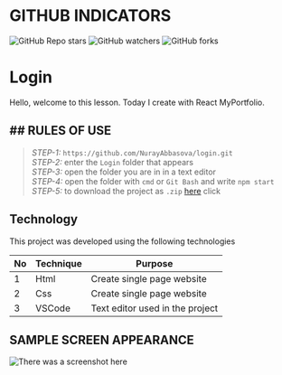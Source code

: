 # GITHUB INDICATORS

![GitHub Repo stars](https://img.shields.io/github/stars/cavidsuleyman/SADE-HOM-PAGE?style=for-the-badge)
![GitHub watchers](https://img.shields.io/github/watchers/cavidsuleyman/SADE-HOM-PAGE?style=for-the-badge)
![GitHub forks](https://img.shields.io/github/forks/cavidsuleyman/SADE-HOM-PAGE?style=for-the-badge)

  # Login

Hello, welcome to this lesson. Today I create with React MyPortfolio.
## ## RULES OF USE

> *STEP-1:* `https://github.com/NurayAbbasova/login.git` <br/>
> *STEP-2:*  enter the `Login` folder that appears <br/>
> *STEP-3:*  open the folder you are in in a text editor <br/>
> *STEP-4:*  open the folder with `cmd` or `Git Bash` and write `npm start` <br/>
> *STEP-5:*  to download the project as `.zip`  [here](https://github.com/NurayAbbasova/login/archive/refs/heads/master.zip) click <br/>


## Technology

This project was developed using the following technologies

| No | Technique | Purpose |
| - | ---------- | --------------------- |
| 1 | Html | Create single page website |
| 2 | Css | Create single page website |
| 3 | VSCode | Text editor used in the project |


## SAMPLE SCREEN APPEARANCE

![There was a screenshot here](./screen-1.PNG)
